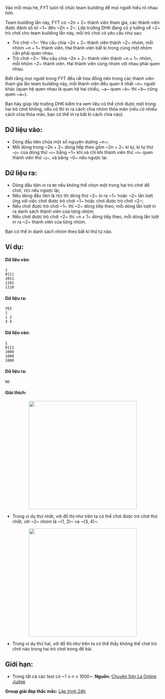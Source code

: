 <!--**<center>NGUỒN: Free Contest FYT Code Cup Day 2</center>**-->

Vào mỗi mùa hè, FYT luôn tổ chức team building để mọi người hiểu rõ nhau hơn.

Team building lần này, FYT có ~2n + 2~ thành viên tham gia, các thành viên được đánh số từ ~1~ đến ~2n + 2~. Lớp trưởng DHK đang có ý tưởng về ~2~ trò chơi cho team building lần này, mỗi trò chơi có yêu cầu như sau:
- Trò chơi ~1~: Yêu cầu chia ~2n + 2~ thành viên thành ~2~ nhóm, mỗi nhóm ~n + 1~ thành viên. Hai thành viên bất kì trong cùng một nhóm cần phải quen nhau.
- Trò chơi ~2~: Yêu cầu chia ~2n + 2~ thành viên thành ~n + 1~ nhóm, mỗi nhóm ~2~ thành viên. Hai thành viên cùng nhóm với nhau phải quen nhau.

Biết rằng mọi người trong FYT đều rất hòa đồng nên trong các thành viên tham gia lần team building này, mỗi thành viên đều quen ít nhất ~n~ người khác (quan hệ quen nhau là quan hệ hai chiều, ~a~ quen ~b~ thì ~b~ cũng quen ~a~).

Bạn hãy giúp lớp trưởng DHK kiểm tra xem liệu có thể chơi được một trong hai trò chơi không, nếu có thì in ra cách chia nhóm thỏa mãn (nếu có nhiều cách chia thỏa mãn, bạn có thể in ra bất kì cách chia nào).

## Dữ liệu vào:
- Dòng đầu tiên chứa một số nguyên dương ~n~;
- Mỗi dòng trong ~2n + 2~ dòng tiếp theo gồm ~2n + 2~ kí tự, kí tự thứ ~j~ của dòng thứ ~i~ bằng ~1~ khi và chỉ khi thành viên thứ ~i~ quen thành viên thứ ~j~, và bằng ~0~ nếu ngược lại.

## Dữ liệu ra:
- Dòng đầu tiên in ra `NO` nếu không thể chọn một trong hai trò chơi để chơi, `YES` nếu ngược lại;
- Nếu dòng đầu tiên là `YES` thì dòng thứ ~2~ in ra ~1~ hoặc ~2~ lần lượt ứng với việc chơi được trò chơi ~1~ hoặc chơi được trò chơi ~2~;
- Nếu chơi được trò chơi ~1~ thì ~2~ dòng tiếp theo, mỗi dòng lần lượt in ra danh sách thành viên của từng nhóm;
- Nếu chơi được trò chơi ~2~ thì ~n + 1~ dòng tiếp theo, mỗi dòng lần lượt in ra ~2~ thành viên của từng nhóm.

Bạn có thể in danh sách nhóm theo bất kì thứ tự nào.

## Ví dụ:
#### Dữ liệu vào:
```
1
0111
1011
1101
1110
```

#### Dữ liệu ra:
```
YES
1
1 2
3 4
```

#### Dữ liệu vào:
```
1
0111
1000
1000
1000
```

#### Dữ liệu ra:
```
NO
```

#### Giải thích:
<center><img src="/images/problems/2349/GGRAPH1.png" width="350px" /></center>

- Trong ví dụ thứ nhất, với đồ thị như trên ta có thể chơi được trò chơi thứ nhất, với ~2~ nhóm là ~(1, 2)~ và ~(3, 4)~.

<center><img src="/images/problems/2349/GGRAPH2.png" width="350px" /></center>

- Trong ví dụ thứ hai, với đồ thị như trên ta có thể thấy không thể chơi trò chơi nào trong hai trò chơi trong đề bài.

## Giới hạn:
- Trong tất cả các test có ~1 ≤ n ≤ 1000~.
**Nguồn:** [Chuyên Sơn La Online Judge](http://csloj.ddns.net/)

**Group giải đáp thắc mắc:** [Lập trình 24h](https://www.facebook.com/groups/1386904321519984)